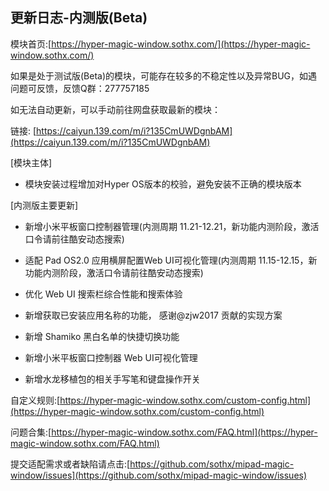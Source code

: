 ## 更新日志-内测版(Beta)

模块首页:[https://hyper-magic-window.sothx.com/](https://hyper-magic-window.sothx.com/)

如果是处于测试版(Beta)的模块，可能存在较多的不稳定性以及异常BUG，如遇问题可反馈，反馈Q群：277757185

如无法自动更新，可以手动前往网盘获取最新的模块：

链接: [https://caiyun.139.com/m/i?135CmUWDgnbAM](https://caiyun.139.com/m/i?135CmUWDgnbAM)

[模块主体]

- 模块安装过程增加对Hyper OS版本的校验，避免安装不正确的模块版本

[内测版主要更新]

- 新增小米平板窗口控制器管理(内测周期 11.21-12.21，新功能内测阶段，激活口令请前往酷安动态搜索)

- 适配 Pad OS2.0 应用横屏配置Web UI可视化管理(内测周期 11.15-12.15，新功能内测阶段，激活口令请前往酷安动态搜索)

- 优化 Web UI 搜索栏综合性能和搜索体验

- 新增获取已安装应用名称的功能， 感谢@zjw2017 贡献的实现方案

- 新增 Shamiko 黑白名单的快捷切换功能

- 新增小米平板窗口控制器 Web UI可视化管理

- 新增水龙移植包的相关手写笔和键盘操作开关

自定义规则:[https://hyper-magic-window.sothx.com/custom-config.html](https://hyper-magic-window.sothx.com/custom-config.html)

问题合集:[https://hyper-magic-window.sothx.com/FAQ.html](https://hyper-magic-window.sothx.com/FAQ.html)

提交适配需求或者缺陷请点击:[https://github.com/sothx/mipad-magic-window/issues](https://github.com/sothx/mipad-magic-window/issues)
